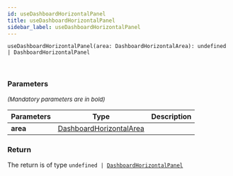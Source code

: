 ```yaml
---
id: useDashboardHorizontalPanel
title: useDashboardHorizontalPanel
sidebar_label: useDashboardHorizontalPanel
---
```


```tsx
useDashboardHorizontalPanel(area: DashboardHorizontalArea): undefined | DashboardHorizontalPanel
```
<br/>



### Parameters

<font size="2"><i>(Mandatory parameters are in bold)</i></font>

| Parameters | Type | Description |
| --------- | ---- | ----------- |
| **area** | [DashboardHorizontalArea](/api2/types/DashboardHorizontalArea.md) |  |


### Return



The return is of type <code>undefined | [DashboardHorizontalPanel](/api2/types/DashboardHorizontalPanel.md)</code>